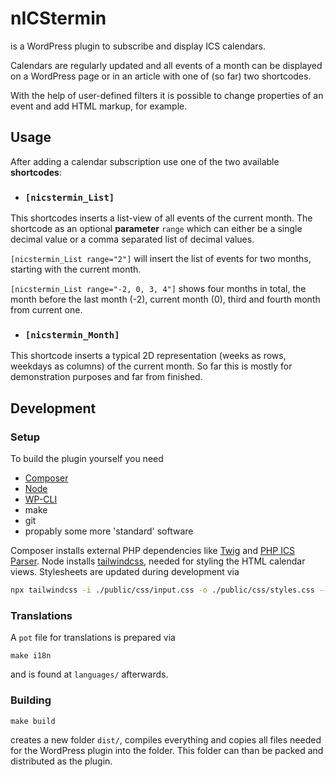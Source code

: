 # nICStermin

is a WordPress plugin to subscribe and display ICS calendars.

Calendars are regularly updated and all events of a month can be displayed on a WordPress page or in an article with one of (so far) two shortcodes.

With the help of user-defined filters it is possible to change properties of an event and add HTML markup, for example.

## Usage

After adding a calendar subscription use one of the two available **shortcodes**:

- ### ```[nicstermin_List]```

This shortcodes inserts a list-view of all events of the current month.
The shortcode as an optional **parameter** ```range``` which can either be a single decimal value or a comma separated list of decimal values.

```[nicstermin_List range="2"]``` will insert the list of events for two months, starting with the current month.

```[nicstermin_List range="-2, 0, 3, 4"]``` shows four months in total, the month before the last month (-2), current month (0), third and fourth month from current one.

- ### ```[nicstermin_Month]```

This shortcode inserts a typical 2D representation (weeks as rows, weekdays as columns) of the current month. So far this is mostly for demonstration purposes and far from finished.

## Development

### Setup

To build the plugin yourself you need

- [Composer](https://getcomposer.org)
- [Node](https://www.npmjs.com)
- [WP-CLI](https://make.wordpress.org/cli/handbook/)
- make
- git
- propably some more 'standard' software

Composer installs external PHP dependencies like [Twig](https://twig.symfony.com) and [PHP ICS Parser](https://github.com/u01jmg3/ics-parser).
Node installs [tailwindcss](https://tailwindcss.com), needed for styling the HTML calendar views.
Stylesheets are updated during development via

```bash
npx tailwindcss -i ./public/css/input.css -o ./public/css/styles.css --watch
```

### Translations

A ```pot``` file for translations is prepared via

```
make i18n
```

and is found at ```languages/``` afterwards.

### Building

```
make build
```
creates a new folder ```dist/```, compiles everything and copies all files needed for the WordPress plugin into the folder. This folder can than be packed and distributed as the plugin.